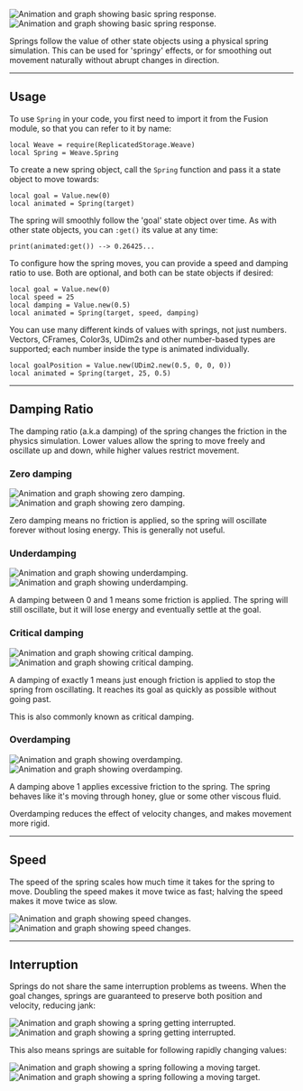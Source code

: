 ![Animation and graph showing basic spring response.](Step-Basic-Dark.png#only-dark)
![Animation and graph showing basic spring response.](Step-Basic-Light.png#only-light)

Springs follow the value of other state objects using a physical spring
simulation. This can be used for 'springy' effects, or for smoothing out
movement naturally without abrupt changes in direction.

---

## Usage

To use `Spring` in your code, you first need to import it from the Fusion
module, so that you can refer to it by name:

```luau linenums="1" hl_lines="2"
local Weave = require(ReplicatedStorage.Weave)
local Spring = Weave.Spring
```

To create a new spring object, call the `Spring` function and pass it a state
object to move towards:

```luau
local goal = Value.new(0)
local animated = Spring(target)
```

The spring will smoothly follow the 'goal' state object over time. As with other
state objects, you can `:get()` its value at any time:

```luau
print(animated:get()) --> 0.26425...
```

To configure how the spring moves, you can provide a speed and damping ratio to
use. Both are optional, and both can be state objects if desired:

```luau
local goal = Value.new(0)
local speed = 25
local damping = Value.new(0.5)
local animated = Spring(target, speed, damping)
```

You can use many different kinds of values with springs, not just numbers.
Vectors, CFrames, Color3s, UDim2s and other number-based types are supported;
each number inside the type is animated individually.

```luau
local goalPosition = Value.new(UDim2.new(0.5, 0, 0, 0))
local animated = Spring(target, 25, 0.5)
```

---

## Damping Ratio

The damping ratio (a.k.a damping) of the spring changes the friction in the
physics simulation. Lower values allow the spring to move freely and oscillate
up and down, while higher values restrict movement.

### Zero damping

![Animation and graph showing zero damping.](Damping-Zero-Dark.png#only-dark)
![Animation and graph showing zero damping.](Damping-Zero-Light.png#only-light)

Zero damping means no friction is applied, so the spring will oscillate forever
without losing energy. This is generally not useful.

### Underdamping

![Animation and graph showing underdamping.](Damping-Under-Dark.png#only-dark)
![Animation and graph showing underdamping.](Damping-Under-Light.png#only-light)

A damping between 0 and 1 means some friction is applied. The spring will still
oscillate, but it will lose energy and eventually settle at the goal.

### Critical damping

![Animation and graph showing critical damping.](Damping-Critical-Dark.png#only-dark)
![Animation and graph showing critical damping.](Damping-Critical-Light.png#only-light)

A damping of exactly 1 means just enough friction is applied to stop the spring
from oscillating. It reaches its goal as quickly as possible without going past.

This is also commonly known as critical damping.

### Overdamping

![Animation and graph showing overdamping.](Damping-Over-Dark.png#only-dark)
![Animation and graph showing overdamping.](Damping-Over-Light.png#only-light)

A damping above 1 applies excessive friction to the spring. The spring behaves
like it's moving through honey, glue or some other viscous fluid.

Overdamping reduces the effect of velocity changes, and makes movement more
rigid.

---

## Speed

The speed of the spring scales how much time it takes for the spring to move.
Doubling the speed makes it move twice as fast; halving the speed makes it move
twice as slow.

![Animation and graph showing speed changes.](Speed-Dark.png#only-dark)
![Animation and graph showing speed changes.](Speed-Light.png#only-light)

---

## Interruption

Springs do not share the same interruption problems as tweens. When the goal
changes, springs are guaranteed to preserve both position and velocity, reducing
jank:

![Animation and graph showing a spring getting interrupted.](Interrupted-Dark.png#only-dark)
![Animation and graph showing a spring getting interrupted.](Interrupted-Light.png#only-light)

This also means springs are suitable for following rapidly changing values:

![Animation and graph showing a spring following a moving target.](Following-Dark.png#only-dark)
![Animation and graph showing a spring following a moving target.](Following-Light.png#only-light)
